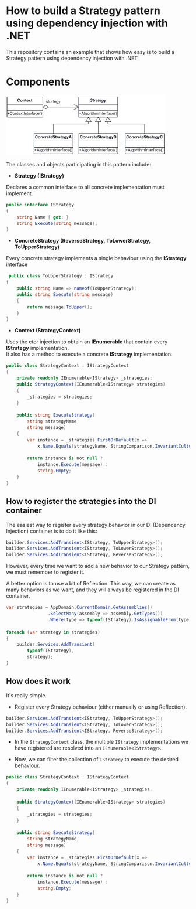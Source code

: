 # How to build a Strategy pattern using dependency injection with .NET

This repository contains an example that shows how easy is to build a Strategy pattern using dependency injection with .NET

# Components

![strategy-pattern](https://raw.githubusercontent.com/karlospn/dotnet-strategy-pattern-using-dependency-injection/main/docs/strategy.png)

The classes and objects participating in this pattern include:

- **Strategy  (IStrategy)**

Declares a common interface to all concrete implementation must implement. 

```csharp
public interface IStrategy
{
    string Name { get; }
    string Execute(string message);
}
```

- **ConcreteStrategy  (ReverseStrategy, ToLowerStrategy, ToUpperStrategy)**

Every concrete strategy implements a single behaviour using the **IStrategy** interface


```csharp
 public class ToUpperStrategy : IStrategy
{
    public string Name => nameof(ToUpperStrategy);
    public string Execute(string message)
    {
        return message.ToUpper();
    }
}
```

- **Context  (StrategyContext)**

Uses the ctor injection to obtain an **IEnumerable** that contain every **IStrategy** implementation.    
It also has a method to execute a concrete **IStrategy** implementation.


```csharp
public class StrategyContext : IStrategyContext
{
    private readonly IEnumerable<IStrategy> _strategies;
    public StrategyContext(IEnumerable<IStrategy> strategies)
    {
        _strategies = strategies;
    }

    public string ExecuteStrategy(
        string strategyName, 
        string message)
    {
        var instance = _strategies.FirstOrDefault(x =>
            x.Name.Equals(strategyName, StringComparison.InvariantCultureIgnoreCase));

        return instance is not null ?
            instance.Execute(message) :
            string.Empty;
    }
}
```

## **How to register the strategies into the DI container**

The easiest way to register every strategy behavior in our DI (Dependency Injection) container is to do it like this:

```csharp
builder.Services.AddTransient<IStrategy, ToUpperStrategy>();
builder.Services.AddTransient<IStrategy, ToLowerStrategy>();
builder.Services.AddTransient<IStrategy, ReverseStrategy>();
```

However, every time we want to add a new behavior to our Strategy pattern, we must remember to register it. 

A better option is to use a bit of Reflection. This way, we can create as many behaviors as we want, and they will always be registered in the DI container.

```csharp
var strategies = AppDomain.CurrentDomain.GetAssemblies()
                .SelectMany(assembly => assembly.GetTypes())
                .Where(type => typeof(IStrategy).IsAssignableFrom(type) && !type.IsInterface && !type.IsAbstract);

foreach (var strategy in strategies)
{
    builder.Services.AddTransient(
        typeof(IStrategy), 
        strategy);
}
```

## How does it work

It's really simple.    
- Register every Strategy behaviour (either manually or using Reflection).

```csharp
builder.Services.AddTransient<IStrategy, ToUpperStrategy>();
builder.Services.AddTransient<IStrategy, ToLowerStrategy>();
builder.Services.AddTransient<IStrategy, ReverseStrategy>();
```

- In the ``StrategyContext`` class, the multiple ``IStrategy`` implementations we have registered are resolved into  an ``IEnumerable<IStrategy>``.

- Now, we can filter the collection of ``IStrategy`` to execute the desired behaviour.

```csharp
public class StrategyContext : IStrategyContext
{
    private readonly IEnumerable<IStrategy> _strategies;

    public StrategyContext(IEnumerable<IStrategy> strategies)
    {
        _strategies = strategies;
    }

    public string ExecuteStrategy(
        string strategyName, 
        string message)
    {
        var instance = _strategies.FirstOrDefault(x =>
            x.Name.Equals(strategyName, StringComparison.InvariantCultureIgnoreCase));

        return instance is not null ?
            instance.Execute(message) :
            string.Empty;
    }
}
```